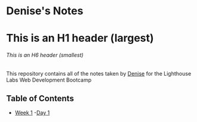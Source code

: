 # Denise's Notes
# This is an H1 header (largest)
###### This is an H6 header (smallest)
This repository contains all of the notes taken by [Denise](https://github.com/deniseb27) for the Lighthouse Labs Web Development Bootcamp
## Table of Contents
- [Week 1](/Week_1)
 -[Day 1](/Week_1/Day_1)
 